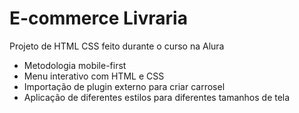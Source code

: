 # E-commerce Livraria
Projeto de HTML CSS feito durante o curso na Alura
<ul>
<li>Metodologia mobile-first</li>
<li>Menu interativo com HTML e CSS</li>
<li>Importação de plugin externo para criar carrosel</li>
<li>Aplicação de diferentes estilos para diferentes tamanhos de tela</li>
